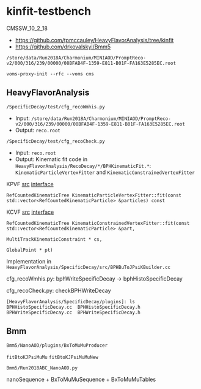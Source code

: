 # kinfit-testbench

CMSSW_10_2_18

* https://github.com/tpmccauley/HeavyFlavorAnalysis/tree/kinfit
* https://github.com/drkovalskyi/Bmm5

`/store/data/Run2018A/Charmonium/MINIAOD/PromptReco-v2/000/316/239/00000/08BFAB4F-1359-E811-B01F-FA163E5285EC.root`

`voms-proxy-init --rfc --voms cms`

## HeavyFlavorAnalysis

`/SpecificDecay/test/cfg_recoWmhis.py`
*  Input: `/store/data/Run2018A/Charmonium/MINIAOD/PromptReco-v2/000/316/239/00000/08BFAB4F-1359-E811-B01F-FA163E5285EC.root`
*  Output: `reco.root`

`/SpecificDecay/test/cfg_recoCheck.py`
* Input: `reco.root`
* Output:
Kinematic fit code in `HeavyFlavorAnalysis/RecoDecay/*/BPHKinematicFit.*`: `KinematicParticleVertexFitter` and `KinematicConstrainedVertexFitter`

KPVF [src](https://github.com/cms-sw/cmssw/blob/CMSSW_10_2_X/RecoVertex/KinematicFit/src/KinematicParticleVertexFitter.cc)
[interface](https://github.com/cms-sw/cmssw/blob/CMSSW_10_2_X/RecoVertex/KinematicFit/interface/KinematicParticleVertexFitter.h)

`RefCountedKinematicTree KinematicParticleVertexFitter::fit(const std::vector<RefCountedKinematicParticle> &particles) const`

KCVF [src](https://github.com/cms-sw/cmssw/blob/CMSSW_10_2_X/RecoVertex/KinematicFit/src/KinematicConstrainedVertexFitter.cc)
[interface](https://github.com/cms-sw/cmssw/blob/CMSSW_10_2_X/RecoVertex/KinematicFit/interface/KinematicConstrainedVertexFitter.h)

```
RefCountedKinematicTree KinematicConstrainedVertexFitter::fit(const std::vector<RefCountedKinematicParticle> &part,
                                                             MultiTrackKinematicConstraint * cs,
                                                             GlobalPoint * pt)
```

Implementation in `HeavyFlavorAnalysis/SpecificDecay/src/BPHBuToJPsiKBuilder.cc`

cfg_recoWmhis.py:
bphWriteSpecificDecay -> bphHistoSpecificDecay

cfg_recoCheck.py:
checkBPHWriteDecay

```
[HeavyFlavorAnalysis/SpecificDecay/plugins]: ls
BPHHistoSpecificDecay.cc  BPHHistoSpecificDecay.h  BPHWriteSpecificDecay.cc  BPHWriteSpecificDecay.h
```

## Bmm

`Bmm5/NanoAOD/plugins/BxToMuMuProducer`

`fitBtoKJPsiMuMu`
`fitBtoKJPsiMuMuNew`

`Bmm5/Run2018ABC_NanoAOD.py`

nanoSequence + BxToMuMuSequence + BxToMuMuTables
